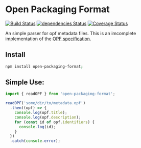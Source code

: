 # Open Packaging Format

[![Build Status](https://travis-ci.org/e-e-e/open-packaging-format.svg?branch=master)](https://travis-ci.org/e-e-e/open-packaging-format) [![dependencies Status](https://david-dm.org/e-e-e/open-packaging-format/status.svg)](https://david-dm.org/e-e-e/open-packaging-format) [![Coverage Status](https://coveralls.io/repos/github/e-e-e/open-packaging-format/badge.svg?branch=master)](https://coveralls.io/github/e-e-e/open-packaging-format?branch=master)

An simple parser for opf metadata files. This is an imcomplete implementation of the [OPF specification](http://www.idpf.org/epub/20/spec/OPF_2.0.1_draft.htm).

## Install

```bash
npm install open-packaging-format;
```

## Simple Use:

```js
import { readOPF } from 'open-packaging-format';

readOPF('some/dir/to/metadata.opf')
  .then((opf) => {
    console.log(opf.title);
    console.log(opf.description);
    for (const id of opf.identifiers) {
      console.log(id);
    }
  })
  .catch(console.error);
```
